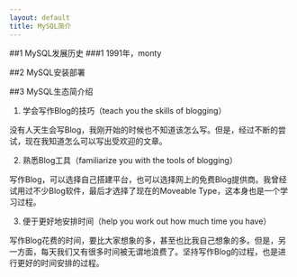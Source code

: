 ```yaml
---
layout: default
title: MySQL简介
---
```


##1 MySQL发展历史
###1 1991年，monty

##2 MySQL安装部署

##3 MySQL生态简介绍
1. 学会写作Blog的技巧（teach you the skills of blogging）

没有人天生会写Blog，我刚开始的时候也不知道该怎么写。但是，经过不断的尝试，现在我知道怎么可以写出受欢迎的文章。

2. 熟悉Blog工具（familiarize you with the tools of blogging）

写作Blog，可以选择自己搭建平台，也可以选择网上的免费Blog提供商。我曾经试用过不少Blog软件，最后才选择了现在的Moveable Type，这本身也是一个学习过程。

3. 便于更好地安排时间（help you work out how much time you have）

写作Blog花费的时间，要比大家想象的多，甚至也比我自己想象的多。但是，另一方面，每天我们又有很多时间被无谓地浪费了。坚持写作Blog的过程，也是进行更好的时间安排的过程。